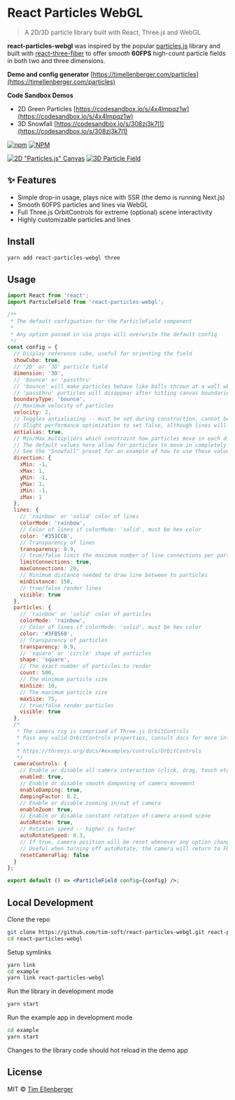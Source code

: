 # React Particles WebGL

> A 2D/3D particle library built with React, Three.js and WebGL

**react-particles-webgl** was inspired by the popular [particles.js](https://github.com/VincentGarreau/particles.js/) library and built with [react-three-fiber](https://github.com/drcmda/react-three-fiber) to offer _smooth_ **60FPS** high-count particle fields in both two and three dimensions.

**Demo and config generator** [https://timellenberger.com/particles](https://timellenberger.com/particles)

**Code Sandbox Demos**

- 2D Green Particles [https://codesandbox.io/s/4x4lmpqz1w](https://codesandbox.io/s/4x4lmpqz1w)
- 3D Snowfall [https://codesandbox.io/s/308zj3k7l1](https://codesandbox.io/s/308zj3k7l1)

[![npm](https://img.shields.io/npm/v/react-particles-webgl.svg?color=brightgreen&style=popout-square)](https://www.npmjs.com/package/react-particles-webgl)
[![NPM](https://img.shields.io/npm/l/react-particles-webgl.svg?color=brightgreen&style=popout-square)](https://github.com/tim-soft/react-particles-webgl/blob/master/LICENSE)

[![2D "Particles.js" Canvas](https://i.imgur.com/kpIUdV9.jpg)](https://next-portfolio-git-master.tim-soft.now.sh/particles)
[![3D Particle Field](https://i.imgur.com/M34XUy6.jpg)](https://next-portfolio-git-master.tim-soft.now.sh/particles)

## ✨ Features

- Simple drop-in usage, plays nice with SSR (the demo is running Next.js)
- Smooth 60FPS particles and lines via WebGL
- Full Three.js OrbitControls for extreme (optional) scene interactivity
- Highly customizable particles and lines

## Install

```bash
yarn add react-particles-webgl three
```

## Usage

```jsx
import React from 'react';
import ParticleField from 'react-particles-webgl';

/**
 * The default configuation for the ParticleField component
 *
 * Any option passed in via props will overwrite the default config
 */
const config = {
  // Display reference cube, useful for orienting the field
  showCube: true,
  // '2D' or '3D' particle field
  dimension: '3D',
  // 'bounce' or 'passthru'
  // 'bounce' will make particles behave like balls thrown at a wall when hitting canvas boundaries
  // 'passthru' particles will disappear after hitting canvas boundaries and be added back into the scene elsewhere
  boundaryType: 'bounce',
  // Maximum velocity of particles
  velocity: 2,
  // Toggles antialiasing -- must be set during construction, cannot be changed after initial render
  // Slight performance optimization to set false, although lines will appear more jagged
  antialias: true,
  // Min/Max multipliers which constraint how particles move in each direction
  // The default values here allow for particles to move in completely random x, y, z directions
  // See the "Snowfall" preset for an example of how to use these values
  direction: {
    xMin: -1,
    xMax: 1,
    yMin: -1,
    yMax: 1,
    zMin: -1,
    zMax: 1
  },
  lines: {
    // 'rainbow' or 'solid' color of lines
    colorMode: 'rainbow',
    // Color of lines if colorMode: 'solid', must be hex color
    color: '#351CCB',
    // Transparency of lines
    transparency: 0.9,
    // true/false limit the maximum number of line connections per particle
    limitConnections: true,
    maxConnections: 20,
    // Minimum distance needed to draw line between to particles
    minDistance: 150,
    // true/false render lines
    visible: true
  },
  particles: {
    // 'rainbow' or 'solid' color of particles
    colorMode: 'rainbow',
    // Color of lines if colorMode: 'solid', must be hex color
    color: '#3FB568',
    // Transparency of particles
    transparency: 0.9,
    // 'square' or 'circle' shape of particles
    shape: 'square',
    // The exact number of particles to render
    count: 500,
    // The minimum particle size
    minSize: 10,
    // The maximum particle size
    maxSize: 75,
    // true/false render particles
    visible: true
  },
  /*
   * The camera rig is comprised of Three.js OrbitControls
   * Pass any valid OrbitControls properties, consult docs for more info
   *
   * https://threejs.org/docs/#examples/controls/OrbitControls
   */
  cameraControls: {
    // Enable or disable all camera interaction (click, drag, touch etc)
    enabled: true,
    // Enable or disable smooth dampening of camera movement
    enableDamping: true,
    dampingFactor: 0.2,
    // Enable or disable zooming in/out of camera
    enableZoom: true,
    // Enable or disable constant rotation of camera around scene
    autoRotate: true,
    // Rotation speed -- higher is faster
    autoRotateSpeed: 0.3,
    // If true, camera position will be reset whenever any option changes (including this one)
    // Useful when turning off autoRotate, the camera will return to FOV where scene fits to canvas
    resetCameraFlag: false
  }
};

export default () => <ParticleField config={config} />;
```

## Local Development

Clone the repo

```bash
git clone https://github.com/tim-soft/react-particles-webgl.git react-particles-webgl
cd react-particles-webgl
```

Setup symlinks

```bash
yarn link
cd example
yarn link react-particles-webgl
```

Run the library in development mode

```bash
yarn start
```

Run the example app in development mode

```bash
cd example
yarn start
```

Changes to the library code should hot reload in the demo app

## License

MIT © [Tim Ellenberger](https://github.com/tim-soft)
